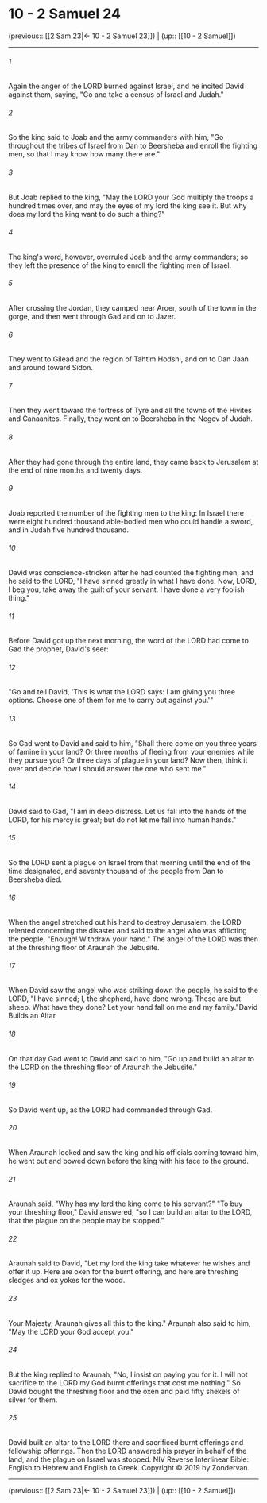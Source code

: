 # 10 - 2 Samuel 24

(previous:: [[2 Sam 23|← 10 - 2 Samuel 23]]) | (up:: [[10 - 2 Samuel]])

***


###### 1 
Again the anger of the LORD burned against Israel, and he incited David against them, saying, "Go and take a census of Israel and Judah." 

###### 2 
So the king said to Joab and the army commanders with him, "Go throughout the tribes of Israel from Dan to Beersheba and enroll the fighting men, so that I may know how many there are." 

###### 3 
But Joab replied to the king, "May the LORD your God multiply the troops a hundred times over, and may the eyes of my lord the king see it. But why does my lord the king want to do such a thing?" 

###### 4 
The king's word, however, overruled Joab and the army commanders; so they left the presence of the king to enroll the fighting men of Israel. 

###### 5 
After crossing the Jordan, they camped near Aroer, south of the town in the gorge, and then went through Gad and on to Jazer. 

###### 6 
They went to Gilead and the region of Tahtim Hodshi, and on to Dan Jaan and around toward Sidon. 

###### 7 
Then they went toward the fortress of Tyre and all the towns of the Hivites and Canaanites. Finally, they went on to Beersheba in the Negev of Judah. 

###### 8 
After they had gone through the entire land, they came back to Jerusalem at the end of nine months and twenty days. 

###### 9 
Joab reported the number of the fighting men to the king: In Israel there were eight hundred thousand able-bodied men who could handle a sword, and in Judah five hundred thousand. 

###### 10 
David was conscience-stricken after he had counted the fighting men, and he said to the LORD, "I have sinned greatly in what I have done. Now, LORD, I beg you, take away the guilt of your servant. I have done a very foolish thing." 

###### 11 
Before David got up the next morning, the word of the LORD had come to Gad the prophet, David's seer: 

###### 12 
"Go and tell David, 'This is what the LORD says: I am giving you three options. Choose one of them for me to carry out against you.'" 

###### 13 
So Gad went to David and said to him, "Shall there come on you three years of famine in your land? Or three months of fleeing from your enemies while they pursue you? Or three days of plague in your land? Now then, think it over and decide how I should answer the one who sent me." 

###### 14 
David said to Gad, "I am in deep distress. Let us fall into the hands of the LORD, for his mercy is great; but do not let me fall into human hands." 

###### 15 
So the LORD sent a plague on Israel from that morning until the end of the time designated, and seventy thousand of the people from Dan to Beersheba died. 

###### 16 
When the angel stretched out his hand to destroy Jerusalem, the LORD relented concerning the disaster and said to the angel who was afflicting the people, "Enough! Withdraw your hand." The angel of the LORD was then at the threshing floor of Araunah the Jebusite. 

###### 17 
When David saw the angel who was striking down the people, he said to the LORD, "I have sinned; I, the shepherd, have done wrong. These are but sheep. What have they done? Let your hand fall on me and my family."David Builds an Altar 

###### 18 
On that day Gad went to David and said to him, "Go up and build an altar to the LORD on the threshing floor of Araunah the Jebusite." 

###### 19 
So David went up, as the LORD had commanded through Gad. 

###### 20 
When Araunah looked and saw the king and his officials coming toward him, he went out and bowed down before the king with his face to the ground. 

###### 21 
Araunah said, "Why has my lord the king come to his servant?" "To buy your threshing floor," David answered, "so I can build an altar to the LORD, that the plague on the people may be stopped." 

###### 22 
Araunah said to David, "Let my lord the king take whatever he wishes and offer it up. Here are oxen for the burnt offering, and here are threshing sledges and ox yokes for the wood. 

###### 23 
Your Majesty, Araunah gives all this to the king." Araunah also said to him, "May the LORD your God accept you." 

###### 24 
But the king replied to Araunah, "No, I insist on paying you for it. I will not sacrifice to the LORD my God burnt offerings that cost me nothing." So David bought the threshing floor and the oxen and paid fifty shekels of silver for them. 

###### 25 
David built an altar to the LORD there and sacrificed burnt offerings and fellowship offerings. Then the LORD answered his prayer in behalf of the land, and the plague on Israel was stopped. NIV Reverse Interlinear Bible: English to Hebrew and English to Greek. Copyright © 2019 by Zondervan.

***

(previous:: [[2 Sam 23|← 10 - 2 Samuel 23]]) | (up:: [[10 - 2 Samuel]])
